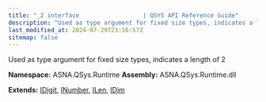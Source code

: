 ```yaml
---
title: "_2 interface                  | QSYS API Reference Guide"
description: "Used as type argument for fixed size types, indicates a length of 2  "
last_modified_at: 2024-07-29T23:16:57Z
sitemap: false
---
```


Used as type argument for fixed size types, indicates a length of 2 

**Namespace:** ASNA.QSys.Runtime
**Assembly:** ASNA.QSys.Runtime.dll

**Extends:** [IDigit](/reference/runtime/qsys-runtime/i-digit.html), [INumber](/reference/runtime/qsys-runtime/i-number.html), [ILen](/reference/runtime/qsys-runtime/i-len.html), [IDim](/reference/runtime/qsys-runtime/i-dim.html)
<br>
<br>
